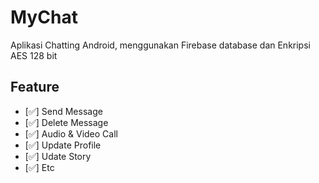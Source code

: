 # MyChat

Aplikasi Chatting Android, menggunakan Firebase database dan Enkripsi AES 128 bit

## Feature
- [✅] Send Message
- [✅] Delete Message
- [✅] Audio & Video Call
- [✅] Update Profile
- [✅] Udate Story
- [✅] Etc
